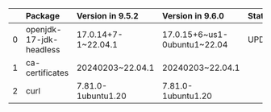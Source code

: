 <!-- markdown-link-check-disable -->

|    | Package                 | Version in 9.5.2    | Version in 9.6.0             | Status   |
|---:|:------------------------|:--------------------|:-----------------------------|:---------|
|  0 | openjdk-17-jdk-headless | 17.0.14+7-1~22.04.1 | 17.0.15+6~us1-0ubuntu1~22.04 | UPDATED  |
|  1 | ca-certificates         | 20240203~22.04.1    | 20240203~22.04.1             |          |
|  2 | curl                    | 7.81.0-1ubuntu1.20  | 7.81.0-1ubuntu1.20           |          |